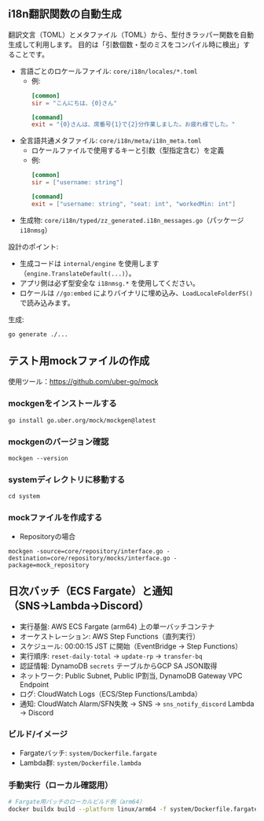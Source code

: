 
## i18n翻訳関数の自動生成

翻訳文言（TOML）とメタファイル（TOML）から、型付きラッパー関数を自動生成して利用します。
目的は「引数個数・型のミスをコンパイル時に検出」することです。

- 言語ごとのロケールファイル: `core/i18n/locales/*.toml`
  - 例:
    ```toml
    [common]
    sir = "こんにちは、{0}さん"

    [command]
    exit = "{0}さんは、席番号{1}で{2}分作業しました。お疲れ様でした。"
    ```
- 全言語共通メタファイル: `core/i18n/meta/i18n_meta.toml`
  - ロケールファイルで使用するキーと引数（型指定含む）を定義
  - 例:
    ```toml
    [common]
    sir = ["username: string"]

    [command]
    exit = ["username: string", "seat: int", "workedMin: int"]
    ```
- 生成物: `core/i18n/typed/zz_generated.i18n_messages.go`（パッケージ `i18nmsg`）

設計のポイント:
- 生成コードは `internal/engine` を使用します（`engine.TranslateDefault(...)`）。
- アプリ側は必ず型安全な `i18nmsg.*` を使用してください。
- ロケールは `//go:embed` によりバイナリに埋め込み、`LoadLocaleFolderFS()` で読み込みます。

生成:
```bash
go generate ./...
```


## テスト用mockファイルの作成
使用ツール：https://github.com/uber-go/mock

### mockgenをインストールする
```shell
go install go.uber.org/mock/mockgen@latest
```

### mockgenのバージョン確認
```shell
mockgen --version
```

### systemディレクトリに移動する
```shell
cd system
```

### mockファイルを作成する
* Repositoryの場合
```shell
mockgen -source=core/repository/interface.go -destination=core/repository/mocks/interface.go -package=mock_repository
```


## 日次バッチ（ECS Fargate）と通知（SNS→Lambda→Discord）

- 実行基盤: AWS ECS Fargate (arm64) 上の単一バッチコンテナ
- オーケストレーション: AWS Step Functions（直列実行）
- スケジュール: 00:00:15 JST に開始（EventBridge → Step Functions）
- 実行順序: `reset-daily-total` → `update-rp` → `transfer-bq`
- 認証情報: DynamoDB `secrets` テーブルからGCP SA JSON取得
- ネットワーク: Public Subnet, Public IP割当, DynamoDB Gateway VPC Endpoint
- ログ: CloudWatch Logs（ECS/Step Functions/Lambda）
- 通知: CloudWatch Alarm/SFN失敗 → SNS → `sns_notify_discord` Lambda → Discord

### ビルド/イメージ
- Fargateバッチ: `system/Dockerfile.fargate`
- Lambda群: `system/Dockerfile.lambda`

### 手動実行（ローカル確認用）
```bash
# Fargate用バッチのローカルビルド例（arm64）
docker buildx build --platform linux/arm64 -f system/Dockerfile.fargate system --load
```
